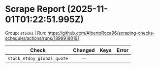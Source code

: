 # Scrape Report (2025-11-01T01:22:51.995Z)

Group: `stocks`  |  Run: https://github.com/AlbertoRoca96/scraping-checks-scheduler/actions/runs/18989180191

| Check | Changed | Keys | Error |
|---|:---:|:--|:--|
| `stock_ntdoy_global_quote` | — |  |  |
